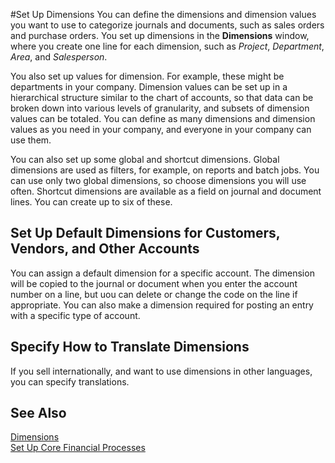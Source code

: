 <properties
                pageTitle="Set Up Dimensions| Financials"
                description="Describes how to set up dimensions."
                services="project-madeira"
                documentationCenter=""
                authors="bholtorf"/>

<tags
    ms.service="project-madeira"
    ms.topic="article"
    ms.devlang="na"
    ms.tgt_pltfrm="na"
    ms.workload="na"
    ms.date="10/24/2016"
    ms.author="bholtorf" />

#Set Up Dimensions
You can define the dimensions and dimension values you want to use to categorize journals and documents, such as sales orders and purchase orders. You set up dimensions in the **Dimensions** window, where you create one line for each dimension, such as *Project*, *Department*, *Area*, and *Salesperson*.

You also set up values for dimension. For example, these might be departments in your company. Dimension values can be set up in a hierarchical structure similar to the chart of accounts, so that data can be broken down into various levels of granularity, and subsets of dimension values can be totaled. You can define as many dimensions and dimension values as you need in your company, and everyone in your company can use them.

You can also set up some global and shortcut dimensions. Global dimensions are used as filters, for example, on reports and batch jobs. You can use only two global dimensions, so choose dimensions you will use often. Shortcut dimensions are available as a field on journal and document lines. You can create up to six of these.  
  
## Set Up Default Dimensions for Customers, Vendors, and Other Accounts  
You can assign a default dimension for a specific account. The dimension will be copied to the journal or document when you enter the account number on a line, but uou can delete or change the code on the line if appropriate. You can also make a dimension required for posting an entry with a specific type of account.  

## Specify How to Translate Dimensions
If you sell internationally, and want to use dimensions in other languages, you can specify translations.    
  
## See Also  
[Dimensions](finance-dimensions.md)  
[Set Up Core Financial Processes](finance-setup-finance.md)
